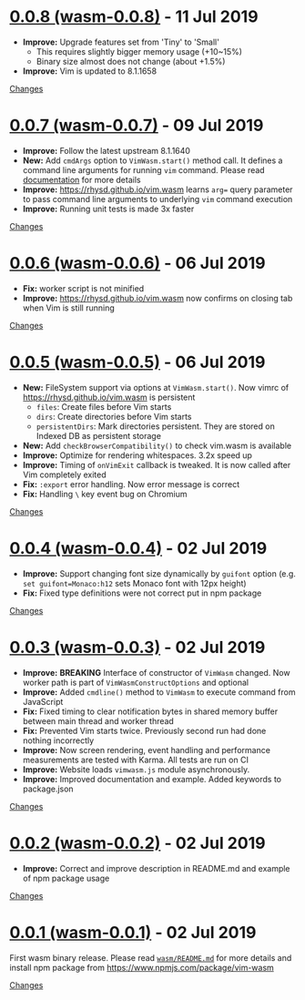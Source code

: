 <a name="wasm-0.0.8"></a>
# [0.0.8 (wasm-0.0.8)](https://github.com/rhysd/vim.wasm/releases/tag/wasm-0.0.8) - 11 Jul 2019

- **Improve:** Upgrade features set from 'Tiny' to 'Small'
  - This requires slightly bigger memory usage (+10~15%)
  - Binary size almost does not change (about +1.5%)
- **Improve:** Vim is updated to 8.1.1658

[Changes][wasm-0.0.8]


<a name="wasm-0.0.7"></a>
# [0.0.7 (wasm-0.0.7)](https://github.com/rhysd/vim.wasm/releases/tag/wasm-0.0.7) - 09 Jul 2019

- **Improve:** Follow the latest upstream 8.1.1640
- **New:** Add `cmdArgs` option to `VimWasm.start()` method call. It defines a command line arguments for running `vim` command. Please read [documentation](https://github.com/rhysd/vim.wasm/tree/wasm/wasm#program-arguments) for more details
- **Improve:** https://rhysd.github.io/vim.wasm learns `arg=` query parameter to pass command line arguments to underlying `vim` command execution
- **Improve:** Running unit tests is made 3x faster

[Changes][wasm-0.0.7]


<a name="wasm-0.0.6"></a>
# [0.0.6 (wasm-0.0.6)](https://github.com/rhysd/vim.wasm/releases/tag/wasm-0.0.6) - 06 Jul 2019

- **Fix:** worker script is not minified
- **Improve:** https://rhysd.github.io/vim.wasm now confirms on closing tab when Vim is still running

[Changes][wasm-0.0.6]


<a name="wasm-0.0.5"></a>
# [0.0.5 (wasm-0.0.5)](https://github.com/rhysd/vim.wasm/releases/tag/wasm-0.0.5) - 06 Jul 2019

- **New:** FileSystem support via options at `VimWasm.start()`. Now vimrc of https://rhysd.github.io/vim.wasm is persistent
  - `files`: Create files before Vim starts
  - `dirs`: Create directories before Vim starts
  - `persistentDirs`: Mark directories persistent. They are stored on Indexed DB as persistent storage
- **New:** Add `checkBrowserCompatibility()` to check vim.wasm is available
- **Improve:** Optimize for rendering whitespaces. 3.2x speed up
- **Improve:** Timing of `onVimExit` callback is tweaked. It is now called after Vim completely exited
- **Fix:** `:export` error handling. Now error message is correct
- **Fix:** Handling `\` key event bug on Chromium

[Changes][wasm-0.0.5]


<a name="wasm-0.0.4"></a>
# [0.0.4 (wasm-0.0.4)](https://github.com/rhysd/vim.wasm/releases/tag/wasm-0.0.4) - 02 Jul 2019

- **Improve:** Support changing font size dynamically by `guifont` option (e.g. `set guifont=Monaco:h12` sets Monaco font with 12px height)
- **Fix:** Fixed type definitions were not correct put in npm package

[Changes][wasm-0.0.4]


<a name="wasm-0.0.3"></a>
# [0.0.3 (wasm-0.0.3)](https://github.com/rhysd/vim.wasm/releases/tag/wasm-0.0.3) - 02 Jul 2019

- **Improve:** **BREAKING** Interface of constructor of `VimWasm` changed. Now worker path is part of `VimWasmConstructOptions` and optional
- **Improve:** Added `cmdline()` method to `VimWasm` to execute command from JavaScript
- **Fix:** Fixed timing to clear notification bytes in shared memory buffer between main thread and worker thread
- **Fix:** Prevented Vim starts twice. Previously second run had done nothing incorrectly
- **Improve:** Now screen rendering, event handling and performance measurements are tested with Karma. All tests are run on CI
- **Improve:** Website loads `vimwasm.js` module asynchronously.
- **Improve:** Improved documentation and example. Added keywords to package.json

[Changes][wasm-0.0.3]


<a name="wasm-0.0.2"></a>
# [0.0.2 (wasm-0.0.2)](https://github.com/rhysd/vim.wasm/releases/tag/wasm-0.0.2) - 02 Jul 2019

- **Improve:** Correct and improve description in README.md and example of npm package usage

[Changes][wasm-0.0.2]


<a name="wasm-0.0.1"></a>
# [0.0.1 (wasm-0.0.1)](https://github.com/rhysd/vim.wasm/releases/tag/wasm-0.0.1) - 02 Jul 2019

First wasm binary release. Please read [`wasm/README.md`](https://github.com/rhysd/vim.wasm/tree/wasm/wasm) for more details and install npm package from https://www.npmjs.com/package/vim-wasm

[Changes][wasm-0.0.1]


[wasm-0.0.8]: https://github.com/rhysd/vim.wasm/compare/wasm-0.0.7...wasm-0.0.8
[wasm-0.0.7]: https://github.com/rhysd/vim.wasm/compare/wasm-0.0.6...wasm-0.0.7
[wasm-0.0.6]: https://github.com/rhysd/vim.wasm/compare/wasm-0.0.5...wasm-0.0.6
[wasm-0.0.5]: https://github.com/rhysd/vim.wasm/compare/wasm-0.0.4...wasm-0.0.5
[wasm-0.0.4]: https://github.com/rhysd/vim.wasm/compare/wasm-0.0.3...wasm-0.0.4
[wasm-0.0.3]: https://github.com/rhysd/vim.wasm/compare/wasm-0.0.2...wasm-0.0.3
[wasm-0.0.2]: https://github.com/rhysd/vim.wasm/compare/wasm-0.0.1...wasm-0.0.2
[wasm-0.0.1]: https://github.com/rhysd/vim.wasm/tree/wasm-0.0.1

 <!-- Generated by changelog-from-release -->
